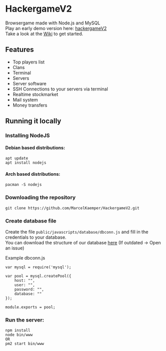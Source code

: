 # HackergameV2
Browsergame made with Node.js and MySQL  
Play an early demo version here: [hackergameV2](https://game.marcelkaemper.de)  
Take a look at the [Wiki](https://github.com/MarcelKaemper/HackergameV2/wiki/tutorial) to get started.  

## Features
* Top players list
* Clans
* Terminal
* Servers
* Server software
* SSH Connections to your servers via terminal
* Realtime stockmarket
* Mail system
* Money transfers


## Running it locally

### Installing NodeJS

#### Debian based distributions:

```
apt update
apt install nodejs
```
#### Arch based distributions:

```
pacman -S nodejs
```

### Downloading the repository

```
git clone https://github.com/MarcelKaemper/HackergameV2.git
```

### Create database file

Create the file ```public/javascripts/database/dbconn.js``` and fill in the credentials to your database.  
You can download the structure of our database [here](https://marcelkaemper.dev/db_structure_09_20.sql) (If outdated -> Open an issue)  

Example dbconn.js
```
var mysql = require('mysql');

var pool = mysql.createPool({
	host: "",
	user: "",
	password: "",
	database: ""
});

module.exports = pool;
```

### Run the server:  

``` 
npm install  
node bin/www  
OR
pm2 start bin/www
```
